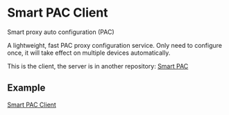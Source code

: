 # Smart PAC Client

Smart proxy auto configuration (PAC)

A lightweight, fast PAC proxy configuration service. Only need to configure once, it will take effect on multiple devices automatically.

This is the client, the server is in another repository: [Smart PAC](https://github.com/haovei/smart-pac)

## Example

[Smart PAC Client](https://w.quteam.com/smart-pac)
